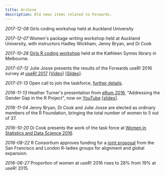 ```yaml
---
title: Archive
description: Old news items related to Forwards.
---
```

*2017-12-08* Girls coding workshop held at Auckland University

*2017-12-07* Women's package writing workshop held at Auckland University, with instructors Hadley Wickham, Jenny Bryan, and Di Cook

*2017-10-28* [Girls R coding workshop](https://forwards.github.io/blog/2017/11/20/girls-coding-workshop-melbourne/) held at the Kathleen Symes library in Melbourne.

*2017-07-12* Julie Josse presents the results of the Forwards useR! 2016 survey at [useR! 2017](https://user2017.brussels/) [[Video](https://channel9.msdn.com/events/useR-international-R-User-conferences/useR-International-R-User-2017-Conference/Diversity-of-the-R-Community?term=useR!%20diversity)] [[Slides](http://schd.ws/hosted_files/user2017/7d/useR%212017.pdf)].

*2017-01-13* Open call to join the taskforce, [further details](/blog/2017/01/13/call-to-join-forwards/).

*2016-11-13* Heather Turner's presentation from [eRum 2016](http://erum.ue.poznan.pl/), "Addressing the Gender Gap in the R Project", now on [YouTube](https://www.youtube.com/watch?v=fp6JY7cirww&list=PLCsJUtCRSFbejqCqAURNVOFFpoDCMeuO5) [[slides](http://rpubs.com/hturner/eRum2016)].

*2016-11-04* Jenny Bryan, Di Cook and Julie Josse are elected as ordinary members of the R Foundation, bringing the total number of women to 5 out of 37.

*2016-10-20* Di Cook presents the work of the task force at [Women in Statistics and Data Science 2016](https://ww2.amstat.org/meetings/wsds/2016/onlineprogram/AbstractDetails.cfm?AbstractID=303353).

*2016-08-22* R Consortium approves funding for a [joint proposal](https://www.r-consortium.org/blog/2016/08/22/the-r-consortium-funds-three-projects-in-july) from the San Francisco and London R-ladies groups for alignment and global expansion.

*2016-06-27* Proportion of women at useR! 2016 rises to 28% from 19% at useR! 2015.

